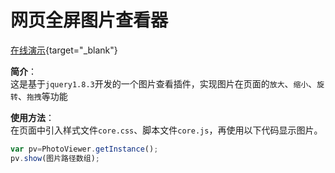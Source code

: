 # 网页全屏图片查看器
[在线演示](http://jiesenboor.github.io/other/demo/photoviewer/index.html){target="_blank"} 

**简介**：  
这是基于`jquery1.8.3`开发的一个图片查看插件，实现图片在页面的`放大`、`缩小`、`旋转`、`拖拽`等功能

**使用方法**：  
  在页面中引入样式文件`core.css`、脚本文件`core.js`，再使用以下代码显示图片。
``` javascript
var pv=PhotoViewer.getInstance();
pv.show(图片路径数组);
```


